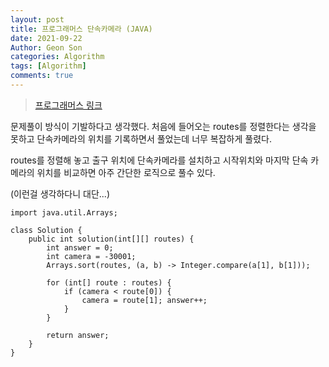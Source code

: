 ```yaml
---
layout: post
title: 프로그래머스 단속카메라 (JAVA)
date: 2021-09-22
Author: Geon Son
categories: Algorithm
tags: [Algorithm]
comments: true
---
```


> [프로그래머스 링크](https://programmers.co.kr/learn/courses/30/lessons/42884)



문제풀이 방식이 기발하다고 생각했다. 처음에 들어오는 routes를 정렬한다는 생각을 못하고
단속카메라의 위치를 기록하면서 풀었는데 너무 복잡하게 풀렸다.

routes를 정렬해 놓고 출구 위치에 단속카메라를 설치하고
시작위치와 마지막 단속 카메라의 위치를 비교하면 아주 간단한 로직으로 풀수 있다.

 (이런걸 생각하다니 대단...)

```
import java.util.Arrays;

class Solution {
    public int solution(int[][] routes) {
        int answer = 0;  
        int camera = -30001;
        Arrays.sort(routes, (a, b) -> Integer.compare(a[1], b[1]));

        for (int[] route : routes) {
            if (camera < route[0]) {
                camera = route[1]; answer++;
            }
        }

        return answer;
    }
}
```
